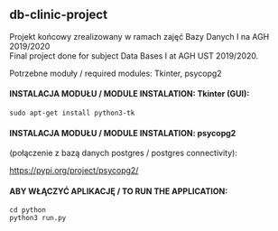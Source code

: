 ## db-clinic-project
Projekt końcowy zrealizowany w ramach zajęć Bazy Danych I na AGH 2019/2020  
Final project done for subject Data Bases I at AGH UST 2019/2020.

Potrzebne moduły / required modules:
Tkinter, psycopg2
#### INSTALACJA MODUŁU / MODULE INSTALATION: Tkinter (GUI):

`sudo apt-get install python3-tk`


#### INSTALACJA MODUŁU / MODULE INSTALATION: psycopg2 
(połączenie z bazą danych postgres / postgres connectivity):

https://pypi.org/project/psycopg2/


#### ABY WŁĄCZYĆ APLIKACJĘ / TO RUN THE APPLICATION:

`cd python`  
`python3 run.py`
